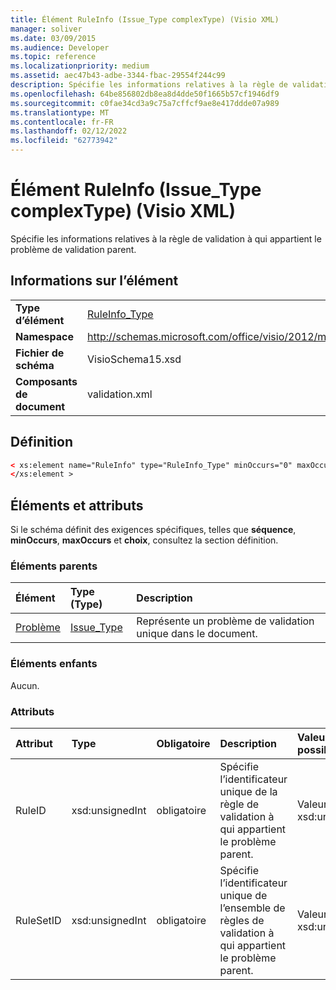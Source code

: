 ```yaml
---
title: Élément RuleInfo (Issue_Type complexType) (Visio XML)
manager: soliver
ms.date: 03/09/2015
ms.audience: Developer
ms.topic: reference
ms.localizationpriority: medium
ms.assetid: aec47b43-adbe-3344-fbac-29554f244c99
description: Spécifie les informations relatives à la règle de validation à qui appartient le problème de validation parent.
ms.openlocfilehash: 64be856802db8ea8d4dde50f1665b57cf1946df9
ms.sourcegitcommit: c0fae34cd3a9c75a7cffcf9ae8e417ddde07a989
ms.translationtype: MT
ms.contentlocale: fr-FR
ms.lasthandoff: 02/12/2022
ms.locfileid: "62773942"
---
```

# <a name="ruleinfo-element-issue_type-complextype-visio-xml"></a>Élément RuleInfo (Issue_Type complexType) (Visio XML)

Spécifie les informations relatives à la règle de validation à qui appartient le problème de validation parent.
  
## <a name="element-information"></a>Informations sur l’élément

|||
|:-----|:-----|
|**Type d’élément** <br/> |[RuleInfo_Type](ruleinfo_type-complextypevisio-xml.md) <br/> |
|**Namespace** <br/> |http://schemas.microsoft.com/office/visio/2012/main  <br/> |
|**Fichier de schéma** <br/> |VisioSchema15.xsd  <br/> |
|**Composants de document** <br/> |validation.xml  <br/> |
   
## <a name="definition"></a>Définition

```XML
< xs:element name="RuleInfo" type="RuleInfo_Type" minOccurs="0" maxOccurs="1" >
</xs:element >
```

## <a name="elements-and-attributes"></a>Éléments et attributs

Si le schéma définit des exigences spécifiques, telles que **séquence**, **minOccurs**, **maxOccurs** et **choix**, consultez la section définition. 
  
### <a name="parent-elements"></a>Éléments parents

|**Élément**|**Type (Type)**|**Description**|
|:-----|:-----|:-----|
|[Problème](issue-element-issues_type-complextypevisio-xml.md) <br/> |[Issue_Type](issue_type-complextypevisio-xml.md) <br/> |Représente un problème de validation unique dans le document. |
   
### <a name="child-elements"></a>Éléments enfants

Aucun.
  
### <a name="attributes"></a>Attributs

|**Attribut**|**Type**|**Obligatoire**|**Description**|**Valeurs possibles**|
|:-----|:-----|:-----|:-----|:-----|
|RuleID  <br/> |xsd:unsignedInt  <br/> |obligatoire  <br/> |Spécifie l’identificateur unique de la règle de validation à qui appartient le problème parent. |Valeurs du type xsd:unsignedInt. |
|RuleSetID  <br/> |xsd:unsignedInt  <br/> |obligatoire  <br/> |Spécifie l’identificateur unique de l’ensemble de règles de validation à qui appartient le problème parent. |Valeurs du type xsd:unsignedInt. |
   

